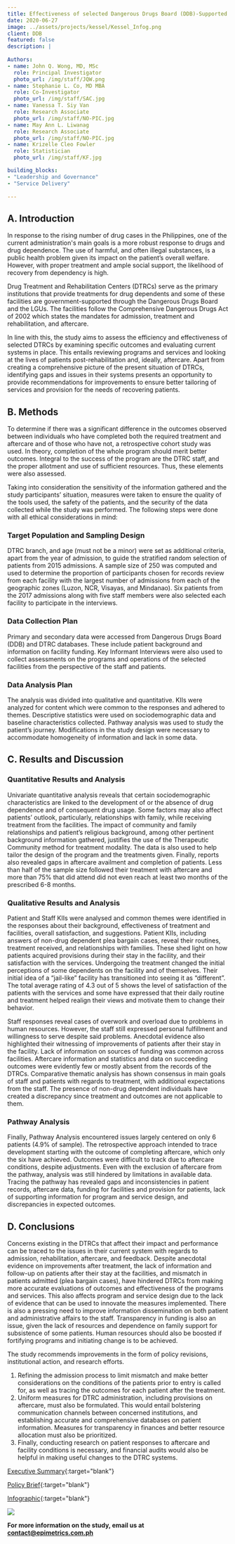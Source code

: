 ```yaml
---
title: Effectiveness of selected Dangerous Drugs Board (DDB)-Supported Drug Facilities in the Philippines
date: 2020-06-27
image: ../assets/projects/kessel/Kessel_Infog.png
client: DDB
featured: false
description: |
 
Authors:
- name: John Q. Wong, MD, MSc
  role: Principal Investigator
  photo_url: /img/staff/JQW.png
- name: Stephanie L. Co, MD MBA
  role: Co-Investigator
  photo_url: /img/staff/SAC.jpg
- name: Vanessa T. Siy Van
  role: Research Associate
  photo_url: /img/staff/NO-PIC.jpg
- name: May Ann L. Liwanag
  role: Research Associate
  photo_url: /img/staff/NO-PIC.jpg
- name: Krizelle Cleo Fowler
  role: Statistician
  photo_url: /img/staff/KF.jpg

building_blocks:
- "Leadership and Governance"
- "Service Delivery"
 
---
```


## A. Introduction

In response to the rising number of drug cases in the Philippines, one of the current administration's main goals is a more robust response to drugs and drug dependence. The use of harmful, and often illegal substances, is a public health problem given its impact on the patient’s overall welfare. However, with proper treatment and ample social support, the likelihood of recovery from dependency is high.
 
Drug Treatment and Rehabilitation Centers (DTRCs) serve as the primary institutions that provide treatments for drug dependents and some of these facilities are government-supported through the Dangerous Drugs Board and the LGUs. The facilities follow the Comprehensive Dangerous Drugs Act of 2002 which states the mandates for admission, treatment and rehabilitation, and aftercare.
 
In line with this, the study aims to assess the efficiency and effectiveness of selected DTRCs by examining specific outcomes and evaluating current systems in place. This entails reviewing programs and services and looking at the lives of patients post-rehabilitation and, ideally, aftercare. Apart from creating a comprehensive picture of the present situation of DTRCs, identifying gaps and issues in their systems presents an opportunity to provide recommendations for improvements to ensure better tailoring of services and provision for the needs of recovering patients.    	
 
## B. Methods

To determine if there was a significant difference in the outcomes observed between individuals who have completed both the required treatment and aftercare and of those who have not, a retrospective cohort study was used. In theory, completion of the whole program should merit better outcomes. Integral to the success of the program are the DTRC staff, and the proper allotment and use of sufficient resources. Thus, these elements were also assessed.

Taking into consideration the sensitivity of the information gathered and the study participants’ situation, measures were taken to ensure the quality of the tools used, the safety of the patients, and the security of the data collected while the study was performed. The following steps were done with all ethical considerations in mind:

### Target Population and Sampling Design
DTRC branch, and age (must not be a minor) were set as additional criteria, apart from the year of admission, to guide the stratified random selection of patients from 2015 admissions. A sample size of 250 was computed and used to determine the proportion of participants chosen for records review from each facility with the largest number of admissions from each of the geographic zones (Luzon, NCR, Visayas, and Mindanao). Six patients from the 2017 admissions along with five staff members were also selected each facility to participate in the interviews.

### Data Collection Plan
Primary and secondary data were accessed from Dangerous Drugs Board (DDB) and DTRC databases. These include patient background and information on facility funding. Key Informant Interviews were also used to collect assessments on the programs and operations of the selected facilities from the perspective of the staff and patients.

### Data Analysis Plan
The analysis was divided into qualitative and quantitative. KIIs were analyzed for content which were common to the responses and adhered to themes. Descriptive statistics were used on sociodemographic data and baseline characteristics collected. Pathway analysis was used to study the patient’s journey. Modifications in the study design were necessary to accommodate homogeneity of information and lack in some data.
 
## C. Results and Discussion

### Quantitative Results and Analysis 
Univariate quantitative analysis reveals that certain sociodemographic characteristics are linked to the development of or the absence of drug dependence and of consequent drug usage. Some factors may also affect patients’ outlook, particularly, relationships with family, while receiving treatment from the facilities. The impact of community and family relationships and patient’s religious background, among other pertinent background information gathered, justifies the use of the Therapeutic Community method for treatment modality. The data is also used to help tailor the design of the program and the treatments given. Finally, reports also revealed gaps in aftercare availment and completion of patients. Less than half of the sample size followed their treatment with aftercare and more than 75% that did attend did not even reach at least two months of the prescribed 6-8 months.
 
### Qualitative Results and Analysis
Patient and Staff KIIs were analysed and common themes were identified in the responses about their background, effectiveness of treatment and facilities, overall satisfaction, and suggestions. Patient KIIs, including answers of non-drug dependent plea bargain cases, reveal their routines, treatment received, and  relationships with families. These shed light on how patients acquired provisions during their stay in the facility, and their satisfaction with the services. Undergoing the treatment changed the initial perceptions of some dependents on the facility and of themselves. Their initial idea of a “jail-like” facility has transitioned into seeing it as “different”. The total average rating of 4.3 out of 5 shows the level of satisfaction of the patients with the services and some have expressed that their daily routine and treatment helped realign their views and motivate them to change their behavior.
 
Staff responses reveal cases of overwork and overload due to problems in human resources. However, the staff still expressed personal fulfillment and willingness to serve despite said problems. Anecdotal evidence also highlighted their witnessing of improvements of patients after their stay in the facility. Lack of information on sources of funding was common across facilities. Aftercare information and statistics and data on succeeding outcomes were evidently few or mostly absent from the records of the DTRCs. Comparative thematic analysis has shown consensus in main goals of staff and patients with regards to treatment, with additional expectations from the staff. The presence of non-drug dependent individuals have created a discrepancy since treatment and outcomes are not applicable to them.
 
### Pathway Analysis
Finally, Pathway Analysis encountered issues largely centered on only 6 patients (4.9% of sample). The retrospective approach intended to trace development starting with the outcome of completing aftercare, which only the six have achieved. Outcomes were difficult to track due to aftercare conditions, despite adjustments. Even with the exclusion of aftercare from the pathway, analysis was still hindered by limitations in available data. Tracing the pathway has revealed gaps and inconsistencies in patient records, aftercare data, funding for facilities and provision for patients, lack of supporting information for program and service design, and discrepancies in expected outcomes.      	
 
## D. Conclusions

Concerns existing in the DTRCs that affect their impact and performance can be traced to the issues in their current system with regards to admission, rehabilitation, aftercare, and feedback. Despite anecdotal evidence on improvements after treatment, the lack of information and follow-up on patients after their stay at the facilities, and mismatch in patients admitted (plea bargain cases), have hindered DTRCs from making more accurate evaluations of outcomes and effectiveness of the programs and services. This also affects program and service design due to the lack of evidence that can be used to innovate the measures implemented. There is also a pressing need to improve information dissemination on both patient and administrative affairs to the staff. Transparency in funding is also an issue, given the lack of resources and dependence on family support for subsistence of some patients. Human resources should also be boosted if fortifying programs and initiating change is to be achieved.
 
The study recommends improvements in the form of policy revisions, institutional action, and research efforts.
1. Refining the admission process to limit mismatch and make better considerations on the conditions of the patients prior to entry is called for, as well as tracing the outcomes for each patient after the treatment.
2. Uniform measures for DTRC administration, including provisions on aftercare, must also be formulated. This would entail bolstering communication channels between concerned institutions, and establishing accurate and comprehensive databases on patient information. Measures for transparency in finances and better resource allocation must also be prioritized.  
3. Finally, conducting research on patient responses to aftercare and facility conditions is necessary, and financial audits would also be helpful in making useful changes to the DTRC systems.

[Executive Summary](../assets/projects/kessel/EpiMetrics_EffectivenessDrugFaci_ExecSum.pdf){:target="blank"}

[Policy Brief](../assets/projects/kessel/EpiMetrics_EffectivenessDrugFacilities_PolicyBrief.pdf){:target="blank"}

[Infographic](../assets/projects/kessel/Kessel_Infog.png){:target="blank"}

![](../assets/projects/kessel/Kessel_Infog.png)

**For more information on the study, email us at [contact@epimetrics.com.ph](mailto:contact@epimetrics.com.ph)**
